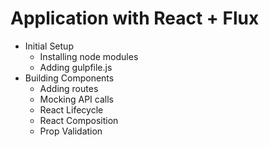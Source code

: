 # Application with React + Flux
* Initial Setup
  * Installing node modules
  * Adding gulpfile.js
* Building Components
  * Adding routes
  * Mocking API calls
  * React Lifecycle
  * React Composition
  * Prop Validation
